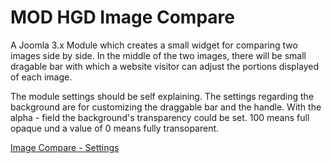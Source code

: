 # MOD HGD Image Compare

A Joomla 3.x Module which creates a small widget for comparing two images side by side. In the middle of the two images, there will be small dragable bar with which a website visitor can adjust the portions displayed of each image.

The module settings should be self explaining. The settings regarding the background are for customizing the draggable bar and the handle. With the alpha - field the background's transparency could be set. 100 means full opaque und a value of 0 means fully transoparent.

[Image Compare - Settings](https://holger-genth.de/images/mod_hgd-image_slider/ic_settings.jpg)

